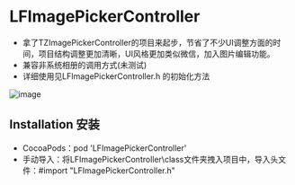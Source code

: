 # LFImagePickerController

* 拿了TZImagePickerController的项目来起步，节省了不少UI调整方面的时间，项目结构调整更加清晰，UI风格更加类似微信，加入图片编辑功能。
* 兼容非系统相册的调用方式(未测试)
* 详细使用见LFImagePickerController.h 的初始化方法

![image](https://github.com/lincf0912/LFImagePickerController/blob/master/ScreenShots/screenshot.gif)

## Installation 安装

* CocoaPods：pod 'LFImagePickerController'
* 手动导入：将LFImagePickerController\class文件夹拽入项目中，导入头文件：#import "LFImagePickerController.h"
